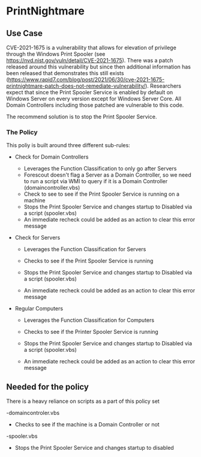 # PrintNightmare

## Use Case

CVE-2021-1675 is a vulnerability that allows for elevation of privilege through the Windows Print Spooler (see <https://nvd.nist.gov/vuln/detail/CVE-2021-1675>). There was a patch released around this vulnerability but since then additional information has been released that demonstrates this still exists (<https://www.rapid7.com/blog/post/2021/06/30/cve-2021-1675-printnightmare-patch-does-not-remediate-vulnerability/>). Researchers expect that since the Print Spooler Service is enabled by default on Windows Server on every version except for Windows Server Core. All Domain Controllers including those patched are vulnerable to this code.

The recommend solution is to stop the Print Spooler Service.

### The Policy

This poliy is built around three different sub-rules:

- Check for Domain Controllers

  - Leverages the Function Classification to only go after Servers
  - Forescout doesn't flag a Server as a Domain Controller, so we need to run a script via WMI to query if it is a Domain Controller (domaincontroller.vbs)
  - Check to see to see if the Print Spooler Service is running on a machine
  - Stops the Print Spooler Service and changes startup to Disabled via a script (spooler.vbs)
  - An immediate recheck could be added as an action to clear this error message

- Check for Servers
  
  - Leverages the Function Classification for Servers
  
  - Checks to see if the Print Spooler Service is running

  - Stops the Print Spooler Service and changes startup to Disabled via a script (spooler.vbs)
  
  - An immediate recheck could be added as an action to clear this error message

- Regular Computers
  
  - Leverages the Function Classification for Computers
  
  - Checks to see if the Printer Spooler Service is running
  
  - Stops the Print Spooler Service and changes startup to Disabled via a script (spooler.vbs)
  
  - An immediate recheck could be added as an action to clear this error message

## Needed for the policy

There is a heavy reliance on scripts as a part of this policy set

-domaincontroler.vbs

- Checks to see if the machine is a Domain Controller or not

-spooler.vbs

- Stops the Print Spooler Service and changes startup to disabled
 